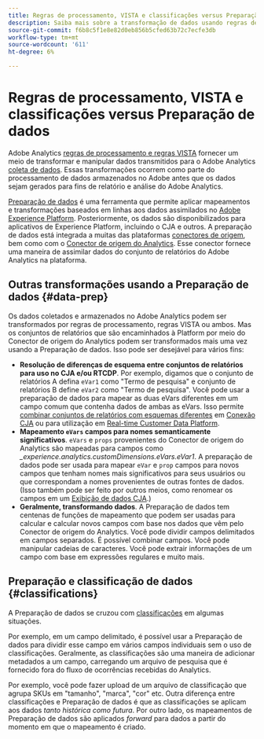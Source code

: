 ```yaml
---
title: Regras de processamento, VISTA e classificações versus Preparação de dados do Conector de fonte do Analytics
description: Saiba mais sobre a transformação de dados usando regras de processamento e VISTA vs. usando a Preparação de dados
source-git-commit: f6b8c5f1e8e82d0eb856b5cfed63b72c7ecfe3db
workflow-type: tm+mt
source-wordcount: '611'
ht-degree: 6%

---
```



# Regras de processamento, VISTA e classificações versus Preparação de dados

Adobe Analytics [regras de processamento e regras VISTA](https://experienceleague.adobe.com/docs/analytics/admin/admin-tools/processing-rules/processing-rules-configuration/processing-rule-order.html?lang=en) fornecer um meio de transformar e manipular dados transmitidos para o Adobe Analytics [coleta de dados](https://experienceleague.adobe.com/docs/analytics/analyze/reports-analytics/reporting-interface/overview-data-collection.html?lang=en). Essas transformações ocorrem como parte do processamento de dados armazenados no Adobe antes que os dados sejam gerados para fins de relatório e análise do Adobe Analytics.

[Preparação de dados](https://experienceleague.adobe.com/docs/experience-platform/data-prep/home.html?lang=pt-BR) é uma ferramenta que permite aplicar mapeamentos e transformações baseados em linhas aos dados assimilados no [Adobe Experience Platform](https://experienceleague.adobe.com/docs/experience-platform.html?lang=en). Posteriormente, os dados são disponibilizados para aplicativos de Experience Platform, incluindo o CJA e outros. A preparação de dados está integrada a muitas das plataformas [conectores de origem](https://experienceleague.adobe.com/docs/experience-platform/sources/home.html?lang=en), bem como com o [Conector de origem do Analytics](https://experienceleague.adobe.com/docs/experience-platform/sources/ui-tutorials/create/adobe-applications/analytics.html?lang=pt-BR). Esse conector fornece uma maneira de assimilar dados do conjunto de relatórios do Adobe Analytics na plataforma.

## Outras transformações usando a Preparação de dados {#data-prep}

Os dados coletados e armazenados no Adobe Analytics podem ser transformados por regras de processamento, regras VISTA ou ambos. Mas os conjuntos de relatórios que são encaminhados à Platform por meio do Conector de origem do Analytics podem ser transformados mais uma vez usando a Preparação de dados. Isso pode ser desejável para vários fins:

* **Resolução de diferenças de esquema entre conjuntos de relatórios para uso no CJA e/ou RTCDP**. Por exemplo, digamos que o conjunto de relatórios A defina `eVar1` como &quot;Termo de pesquisa&quot; e conjunto de relatórios B define `eVar2` como &quot;Termo de pesquisa&quot;. Você pode usar a preparação de dados para mapear as duas eVars diferentes em um campo comum que contenha dados de ambas as eVars. Isso permite [combinar conjuntos de relatórios com esquemas diferentes](https://experienceleague.adobe.com/docs/analytics-platform/using/cja-usecases/combine-report-suites.html?lang=en) em [Conexão CJA](/help/connections/overview.md) ou para utilização em [Real-time Customer Data Platform](https://experienceleague.adobe.com/docs/platform-learn/tutorials/application-services/rtcdp/understanding-the-real-time-customer-data-platform.html?lang=pt-BR).
* **Mapeamento `eVars` campos para nomes semanticamente significativos**. `eVars` e `props` provenientes do Conector de origem do Analytics são mapeadas para campos como _\_experience.analytics.customDimensions.eVars.eVar1_. A preparação de dados pode ser usada para mapear `eVar` e `prop` campos para novos campos que tenham nomes mais significativos para seus usuários ou que correspondam a nomes provenientes de outras fontes de dados. (Isso também pode ser feito por outros meios, como renomear os campos em um [Exibição de dados CJA](/help/data-views/create-dataview.md).)
* **Geralmente, transformando dados**. A Preparação de dados tem centenas de funções de mapeamento que podem ser usadas para calcular e calcular novos campos com base nos dados que vêm pelo Conector de origem do Analytics. Você pode dividir campos delimitados em campos separados. É possível combinar campos. Você pode manipular cadeias de caracteres. Você pode extrair informações de um campo com base em expressões regulares e muito mais.

## Preparação e classificação de dados {#classifications}

A Preparação de dados se cruzou com [classificações](https://experienceleague.adobe.com/docs/analytics/components/classifications/c-classifications.html?lang=pt-BR) em algumas situações.

Por exemplo, em um campo delimitado, é possível usar a Preparação de dados para dividir esse campo em vários campos individuais sem o uso de classificações. Geralmente, as classificações são uma maneira de adicionar metadados a um campo, carregando um arquivo de pesquisa que é fornecido fora do fluxo de ocorrências recebidas do Analytics.

Por exemplo, você pode fazer upload de um arquivo de classificação que agrupa SKUs em &quot;tamanho&quot;, &quot;marca&quot;, &quot;cor&quot; etc. Outra diferença entre classificações e Preparação de dados é que as classificações se aplicam aos dados _tanto histórica como futura_. Por outro lado, os mapeamentos de Preparação de dados são aplicados _forward_ para dados a partir do momento em que o mapeamento é criado.

